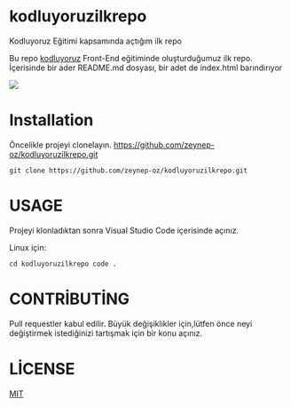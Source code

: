 # kodluyoruzilkrepo
Kodluyoruz Eğitimi kapsamında açtığım ilk repo

Bu repo [kodluyoruz](https://www.kodluyoruz.org/cs50x) Front-End eğitiminde oluşturduğumuz ilk repo. İçerisinde bir ader README.md dosyası, bir adet de index.html barındırıyor

![](git )

# Installation

Öncelikle projeyi clonelayın. https://github.com/zeynep-oz/kodluyoruzilkrepo.git

```
git clone https://github.com/zeynep-oz/kodluyoruzilkrepo.git
```

# USAGE

Projeyi klonladıktan sonra Visual Studio Code içerisinde açınız.

Linux için:

```
cd kodluyoruzilkrepo code .
```

# CONTRİBUTİNG

Pull requestler kabul edilir. Büyük değişiklikler için,lütfen önce neyi değiştirmek istediğinizi tartışmak için bir konu açınız.

# LİCENSE

[MIT](https://mit-license.org/)




